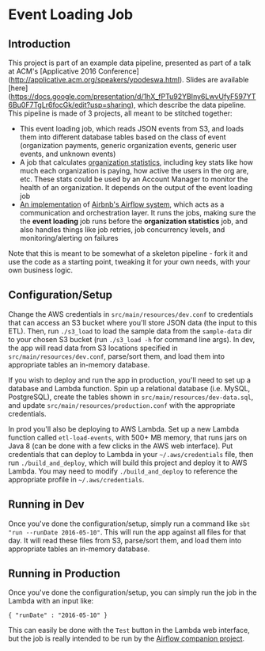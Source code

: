 # Event Loading Job

## Introduction
This project is part of an example data pipeline, presented as part of a talk at ACM's [Applicative 2016 Conference]
(http://applicative.acm.org/speakers/ypodeswa.html). Slides are available [here]
(https://docs.google.com/presentation/d/1hX_fPTu92YBIny6LwvUfyF597YT6Bu0F7TgLr6focGk/edit?usp=sharing), which describe
the data pipeline. This pipeline is made of 3 projects, all meant to be stitched together:

* This event loading job, which reads JSON events from S3, and loads them into different database tables based on the
class of event (organization payments, generic organization events, generic user events, and unknown events)
* A job that calculates [organization statistics](https://github.com/yashap/etl-organization-stats), including key stats
like how much each organization is paying, how active the users in the org are, etc. These stats could be used by an
Account Manager to monitor the health of an organization. It depends on the output of the event loading job
* [An implementation](https://github.com/yashap/airflow) of [Airbnb's Airflow system](http://nerds.airbnb.com/airflow/),
which acts as a communication and orchestration layer. It runs the jobs, making sure the the **event loading** job runs
before the **organization statistics** job, and also handles things like job retries, job concurrency levels, and
monitoring/alerting on failures

Note that this is meant to be somewhat of a skeleton pipeline - fork it and use the code as a starting point, tweaking
it for your own needs, with your own business logic.

## Configuration/Setup
Change the AWS credentials in `src/main/resources/dev.conf` to credentials that can access an S3 bucket where you'll
store JSON data (the input to this ETL).  Then, run `./s3_load` to load the sample data from the `sample-data` dir to
your chosen S3 bucket (run `./s3_load -h` for command line args).  In dev, the app will read data from S3 locations
specified in `src/main/resources/dev.conf`, parse/sort them, and load them into appropriate tables an in-memory
database.

If you wish to deploy and run the app in production, you'll need to set up a database and Lambda function.  Spin up a
relational database (i.e. MySQL, PostgreSQL), create the tables shown in `src/main/resources/dev-data.sql`, and update
`src/main/resources/production.conf` with the appropriate credentials.

In prod you'll also be deploying to AWS Lambda. Set up a new Lambda function called `etl-load-events`, with 500+ MB
memory, that runs jars on Java 8 (can be done with a few clicks in the AWS web interface). Put credentials that can
deploy to Lambda in your `~/.aws/credentials` file, then run `./build_and_deploy`, which will build this project and
deploy it to AWS Lambda. You may need to modify `./build_and_deploy` to reference the appropriate profile in
`~/.aws/credentials`. 

## Running in Dev
Once you've done the configuration/setup, simply run a command like `sbt "run --runDate 2016-05-10"`. This will run the
app against all files for that day. It will read these files from S3, parse/sort them, and load them into appropriate
tables an in-memory database.

## Running in Production
Once you've done the configuration/setup, you can simply run the job in the Lambda with an input like:

    { "runDate" : "2016-05-10" }

This can easily be done with the `Test` button in the Lambda web interface, but the job is really intended to be run by
the [Airflow companion project]().
